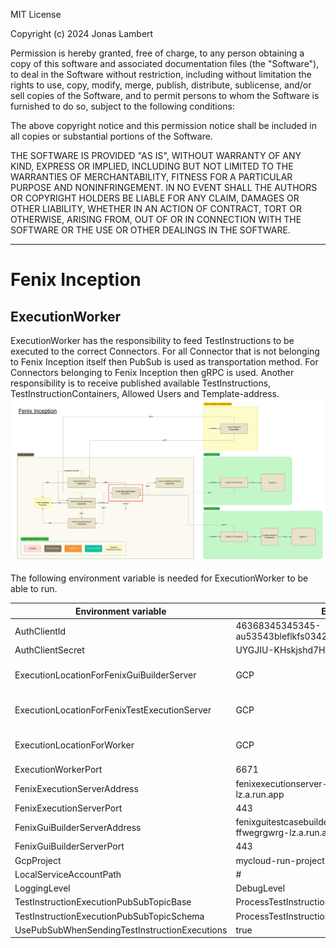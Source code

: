 MIT License

Copyright (c) 2024 Jonas Lambert

Permission is hereby granted, free of charge, to any person obtaining a copy of this software and associated documentation files (the "Software"), to deal in the Software without restriction, including without limitation the rights to use, copy, modify, merge, publish, distribute, sublicense, and/or sell copies of the Software, and to permit persons to whom the Software is furnished to do so, subject to the following conditions:

The above copyright notice and this permission notice shall be included in all copies or substantial portions of the Software.

THE SOFTWARE IS PROVIDED "AS IS", WITHOUT WARRANTY OF ANY KIND, EXPRESS OR IMPLIED, INCLUDING BUT NOT LIMITED TO THE WARRANTIES OF MERCHANTABILITY, FITNESS FOR A PARTICULAR PURPOSE AND NONINFRINGEMENT. IN NO EVENT SHALL THE AUTHORS OR COPYRIGHT HOLDERS BE LIABLE FOR ANY CLAIM, DAMAGES OR OTHER LIABILITY, WHETHER IN AN ACTION OF CONTRACT, TORT OR OTHERWISE, ARISING FROM, OUT OF OR IN CONNECTION WITH THE SOFTWARE OR THE USE OR OTHER DEALINGS IN THE SOFTWARE.

***

# Fenix Inception

## ExecutionWorker
ExecutionWorker has the responsibility to feed TestInstructions to be executed to the correct Connectors. For all Connector that is not belonging to Fenix Inception itself then PubSub is used as transportation method. For Connectors belonging to Fenix Inception then gRPC is used.
Another responsibility is to receive published available TestInstructions, TestInstructionContainers, Allowed Users and Template-address.
![Fenix Inception - Worker](./Documentation/FenixInception-Overview-NonDetailed-Worker.png "Fenix Inception - Worker")

The following environment variable is needed for ExecutionWorker to be able to run.

| Environment variable                          | Example value                                                           | comment                                     |
|-----------------------------------------------|-------------------------------------------------------------------------|---------------------------------------------|
| AuthClientId                                  | 46368345345345-au53543bleflkfs03423dfs.apps.googleusercontent.com       |                                             |
| AuthClientSecret                              | UYGJIU-KHskjshd7HDK7sdfsdf                                              |                                             |
| ExecutionLocationForFenixGuiBuilderServer     | GCP                                                                     | LOCALHOST_NODOCKER, LOCALHOST_DOCKER or GCP |
| ExecutionLocationForFenixTestExecutionServer  | GCP                                                                     | LOCALHOST_NODOCKER, LOCALHOST_DOCKER or GCP |
| ExecutionLocationForWorker                    | GCP                                                                     | LOCALHOST_NODOCKER, LOCALHOST_DOCKER or GCP |
| ExecutionWorkerPort                           | 6671                                                                    |                                             |
| FenixExecutionServerAddress                   | fenixexecutionserver-must-be-logged-in-ffafweeerg-lz.a.run.app          |                                             |
| FenixExecutionServerPort                      | 443                                                                     |                                             |
| FenixGuiBuilderServerAddress                  | fenixguitestcasebuilderserver-must-be-logged-in-ffwegrgwrg-lz.a.run.app |                                             |
| FenixGuiBuilderServerPort                     | 443                                                                     |                                             |
| GcpProject                                    | mycloud-run-project                                                     |                                             |
| LocalServiceAccountPath                       | #                                                                       |                                             |
| LoggingLevel                                  | DebugLevel                                                              | DebugLevel, InfoLevel                       |
| TestInstructionExecutionPubSubTopicBase       | ProcessTestInstructionExecutionRequest                                  |                                             |
| TestInstructionExecutionPubSubTopicSchema     | ProcessTestInstructionExecutionRequestSchema                            |                                             |
| UsePubSubWhenSendingTestInstructionExecutions | true                                                                    |                                             |




